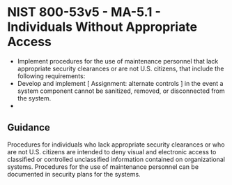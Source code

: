 # NIST 800-53v5 - MA-5.1 - Individuals Without Appropriate Access
- Implement procedures for the use of maintenance personnel that lack appropriate security clearances or are not U.S. citizens, that include the following requirements:
- Develop and implement \[ Assignment: alternate controls \] in the event a system component cannot be sanitized, removed, or disconnected from the system.
- 
## Guidance
Procedures for individuals who lack appropriate security clearances or who are not U.S. citizens are intended to deny visual and electronic access to classified or controlled unclassified information contained on organizational systems. Procedures for the use of maintenance personnel can be documented in security plans for the systems.